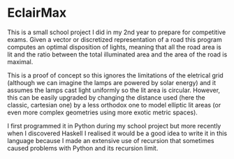 # EclairMax

This is a small school project I did in my 2nd year to prepare for competitive exams. Given a vector or discretized representation of a road this program computes an optimal disposition of lights, meaning that all the road area is lit and the ratio between the total illuminated area and the area of the road is maximal.

This is a proof of concept so this ignores the limitations of the eletrical grid (although we can imagine the lamps are powered by solar energy) and it assumes the lamps cast light uniformly so the lit area is circular. However, this can be easily upgraded by changing the distance used (here the classic, cartesian one) by a less orthodox one to model elliptic lit areas (or even more complex geometries using more exotic metric spaces).

I first programmed it in Python during my school project but more recently when I discovered Haskell I realised it would be a good idea to write it in this language because I made an extensive use of recursion that sometimes caused problems with Python and its recursion limit.
